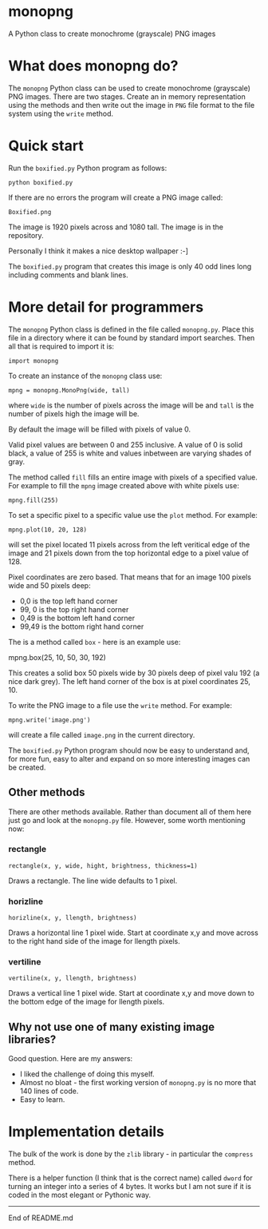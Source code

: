 # monopng

A Python class to create monochrome (grayscale) PNG images

# What does monopng do?

The `monopng` Python class can be used to create monochrome (grayscale) PNG
images.  There are two stages.  Create an in memory representation using
the methods and then write out the image in `PNG` file format to the
file system using the `write` method.

# Quick start

Run the `boxified.py` Python program as follows:

```
python boxified.py
```

If there are no errors the program will create a  PNG image called:

```
Boxified.png
```

The image is 1920 pixels across and 1080 tall.  The image is in the repository.

Personally I think it makes a nice desktop wallpaper :-]

The `boxified.py` program that creates this image is only 40 odd lines long
including comments and blank lines.

# More detail for programmers

The `monopng` Python class is defined in the file called `monopng.py`.  Place this file
in a directory where it can be found by standard import searches.  Then all that is
required to import it is:

```
import monopng
```

To create an instance of the `monopng` class use:

```
mpng = monopng.MonoPng(wide, tall)
```

where `wide` is the number of pixels across the image will be and `tall` is
the number of pixels high the image will be.

By default the image will be filled with pixels of value 0.

Valid pixel values are between 0 and 255 inclusive.  A value of 0 is solid black, a value
of 255 is white and values inbetween are varying shades of gray.

The method called `fill` fills an entire image with pixels of a specified
value.  For example to fill the `mpng` image created above with white pixels use:

```
mpng.fill(255)
```

To set a specific pixel to a specific value use the `plot` method.  For example:

```
mpng.plot(10, 20, 128)
```

will set the pixel located 11 pixels across from the left veritical edge of the image
and 21 pixels down from the top horizontal edge to a pixel value of 128.

Pixel coordinates are zero based.  That means that for an image 100 pixels wide and 50
pixels deep:

+ 0,0 is the top left hand corner
+ 99, 0 is the top right hand corner
+ 0,49 is the bottom left hand corner
+ 99,49 is the bottom right hand corner

The is a method called `box` - here is an example use:

mpng.box(25, 10, 50, 30, 192)

This creates a solid box 50 pixels wide by 30 pixels deep of pixel valu 192 (a nice
dark grey).  The left hand corner of the box is at pixel coordinates 25, 10.

To write the PNG image to a file use the `write` method.  For example:

```
mpng.write('image.png')
```

will create a file called `image.png` in the current directory.

The `boxified.py` Python program should now be easy to understand and, for more fun,
easy to alter and expand on so more interesting images can be created.

## Other methods

There are other methods available.  Rather than document all of them here
just go and look at the `monopng.py` file.  However, some worth mentioning now:

### rectangle

```
rectangle(x, y, wide, hight, brightness, thickness=1)
```

Draws a rectangle.  The line wide defaults to 1 pixel.

### horizline

```
horizline(x, y, llength, brightness)
```

Draws a horizontal line 1 pixel wide.  Start at coordinate x,y and move across
to the right hand side of the image for llength pixels.

### vertiline

```
vertiline(x, y, llength, brightness)
```

Draws a vertical line 1 pixel wide.  Start at coordinate x,y and move down to the
bottom edge of the image for llength pixels.

## Why not use one of many existing image libraries?

Good question.  Here are my answers:

+ I liked the challenge of doing this myself.
+ Almost no bloat - the first working version of `monopng.py` is no more that 140 lines of code.
+ Easy to learn.

# Implementation details

The bulk of the work is done by the `zlib` library - in particular the `compress` method.

There is a helper function (I think that is the correct name) called `dword` for
turning an integer into a series of 4 bytes.  It works but I am not sure if it
is coded in the most elegant or Pythonic way.

--------------------------------

End of README.md
